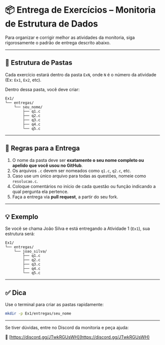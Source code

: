 # 📦 Entrega de Exercícios – Monitoria de Estrutura de Dados

Para organizar e corrigir melhor as atividades da monitoria, siga rigorosamente o padrão de entrega descrito abaixo.

---

## 📝 Estrutura de Pastas

Cada exercício estará dentro da pasta `ExN`, onde `N` é o número da atividade (Ex: `Ex1`, `Ex2`, etc).

Dentro dessa pasta, você deve criar:

```
Ex1/
└── entregas/
    └── seu_nome/
        ├── q1.c
        ├── q2.c
        ├── q3.c
        ├── q4.c
        └── q5.c
```

---

## 📌 Regras para a Entrega

1. O nome da pasta deve ser **exatamente o seu nome completo ou apelido que você usou no GitHub**.
2. Os arquivos `.c` devem ser nomeados como `q1.c`, `q2.c`, etc.
3. Caso use um único arquivo para todas as questões, nomeie como `resolucao.c`.
4. Coloque comentários no início de cada questão ou função indicando a qual pergunta ela pertence.
5. Faça a entrega via **pull request**, a partir do seu fork.

---

## 💡 Exemplo

Se você se chama João Silva e está entregando a Atividade 1 (`Ex1`), sua estrutura será:

```
Ex1/
└── entregas/
    └── joao_silva/
        ├── q1.c
        ├── q2.c
        ├── q3.c
        ├── q4.c
        └── q5.c
```

---

## ✅ Dica

Use o terminal para criar as pastas rapidamente:

```bash
mkdir -p Ex1/entregas/seu_nome
```

---

Se tiver dúvidas, entre no Discord da monitoria e peça ajuda:

🔗 [https://discord.gg/JTwkRGUsWH](https://discord.gg/JTwkRGUsWH)